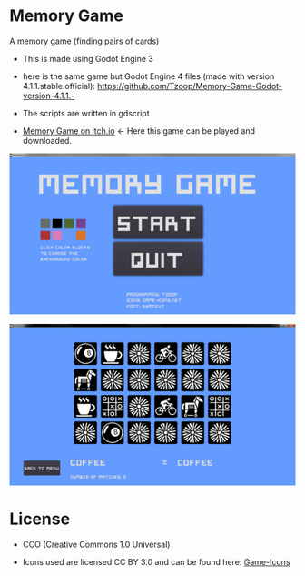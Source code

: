 # Memory Game


A memory game (finding pairs of cards)

- This is made using Godot Engine 3

- here is the same game but Godot Engine 4 files (made with version 4.1.1.stable.official): https://github.com/Tzoop/Memory-Game-Godot-version-4.1.1.-

- The scripts are written in gdscript

- [Memory Game on itch.io](https://tzoop.itch.io/memory-game) <- Here this game can be played and downloaded. 

![Screenshot Menu](https://github.com/Tzoop/MemoryGame/blob/master/screenshots_for_readme_github/MemoryGameMenuScreenshot.png)

![Screenshot Game](https://github.com/Tzoop/MemoryGame/blob/master/screenshots_for_readme_github/MemoryGamePlayingScreenshot1.png)


# License

- CCO (Creative Commons 1.0 Universal)

- Icons used are licensed CC BY 3.0 and can be found here: [Game-Icons](https://game-icons.net/)
